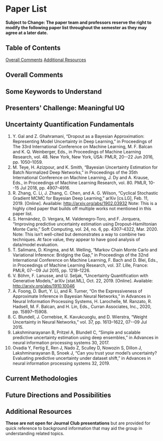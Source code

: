 # Paper List
**Subject to Change: The paper team and professors reserve the right to modify the following paper list throughout the semester as they may agree at a later date.**

## Table of Contents
[Overall Comments](#overall-comments)
[Additional Resources](#additional-resources)

## Overall Comments



## Some Keywords to Understand



## Presenters' Challenge: Meaningful UQ



## Uncertainty Quantification Fundamentals
1. Y. Gal and Z. Ghahramani, “Dropout as a Bayesian Approximation: Representing Model Uncertainty in Deep Learning,” in Proceedings of The 33rd International Conference on Machine Learning, M. F. Balcan and K. Q. Weinberger, Eds., in Proceedings of Machine Learning Research, vol. 48. New York, New York, USA: PMLR, 20--22 Jun 2016, pp. 1050–1059.
1. M. Teye, H. Azizpour, and K. Smith, “Bayesian Uncertainty Estimation for Batch Normalized Deep Networks,” in Proceedings of the 35th International Conference on Machine Learning, J. Dy and A. Krause, Eds., in Proceedings of Machine Learning Research, vol. 80. PMLR, 10--15 Jul 2018, pp. 4907–4916.
1. R. Zhang, C. Li, J. Zhang, C. Chen, and A. G. Wilson, “Cyclical Stochastic Gradient MCMC for Bayesian Deep Learning,” arXiv [cs.LG], Feb. 11, 2019. [Online]. Available: http://arxiv.org/abs/1902.03932
Note: This is a highly cited paper that builds off multiple works not mentioned in this paper list.
1. S. Hernández, D. Vergara, M. Valdenegro-Toro, and F. Jorquera, “Improving predictive uncertainty estimation using Dropout–Hamiltonian Monte Carlo,” Soft Computing, vol. 24, no. 6, pp. 4307–4322, Mar. 2020.
Note: This isn’t well-cited but demonstrates a way to combine two techniques. At face value, they appear to have good analysis of data/model evaluation.
1. T. Salimans, D. Kingma, and M. Welling, “Markov Chain Monte Carlo and Variational Inference: Bridging the Gap,” in Proceedings of the 32nd International Conference on Machine Learning, F. Bach and D. Blei, Eds., in Proceedings of Machine Learning Research, vol. 37. Lille, France: PMLR, 07--09 Jul 2015, pp. 1218–1226.
1. V. Böhm, F. Lanusse, and U. Seljak, “Uncertainty Quantification with Generative Models,” arXiv [stat.ML], Oct. 22, 2019. [Online]. Available: http://arxiv.org/abs/1910.10046
1. A. Foong, D. Burt, Y. Li, and R. Turner, “On the Expressiveness of Approximate Inference in Bayesian Neural Networks,” in Advances in Neural Information Processing Systems, H. Larochelle, M. Ranzato, R. Hadsell, M. F. Balcan, and H. Lin, Eds., Curran Associates, Inc., 2020, pp. 15897–15908.
1. C. Blundell, J. Cornebise, K. Kavukcuoglu, and D. Wierstra, “Weight Uncertainty in Neural Networks,” vol. 37, pp. 1613–1622, 07--09 Jul 2015.
1. Lakshminarayanan B, Pritzel A, Blundell C,  “Simple and scalable predictive uncertainty estimation using deep ensembles,” in Advances in neural information processing systems 30, 2017.
1. Ovadia Y, Fertig E, Ren J, Nado Z, Sculley D, Nowozin S, Dillon J, Lakshminarayanan B, Snoek J, “Can you trust your model’s uncertainty? Evaluating predictive uncertainty under dataset shift,” in Advances in neural information processing systems 32, 2019.



## Current Methodologies


## Future Directions and Possibilities


## Additional Resources
**These are not open for Journal Club presentations** but are provided for quick reference to background information that may aid the group in understanding related topics.

